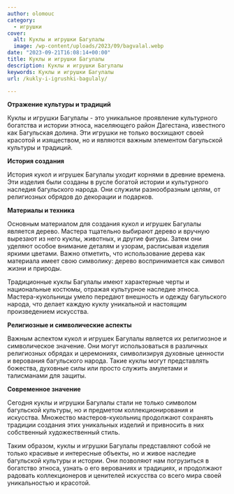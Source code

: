 ```yaml
---
author: olomouc
category:
  - игрушки
cover:
  alt: Куклы и игрушки Багулалы
  image: /wp-content/uploads/2023/09/bagvalal.webp
date: "2023-09-21T16:08:14+00:00"
title: Куклы и игрушки Багулалы
description: Куклы и игрушки Багулалы
keywords: Куклы и игрушки Багулалы
url: /kukly-i-igrushki-bagulaly/

---
```

**Отражение культуры и традиций**

Куклы и игрушки Багулалы \- это уникальное проявление культурного богатства и истории этноса, населяющего район Дагестана, известного как Багульская долина. Эти игрушки не только восхищают своей красотой и изяществом, но и являются важным элементом багульской культуры и традиций.

**История создания**

История кукол и игрушек Багулалы уходит корнями в древние времена. Эти изделия были созданы в русле богатой истории и культурного наследия багульского народа. Они служили разнообразным целям, от религиозных обрядов до декорации и подарков.

**Материалы и техника**

Основным материалом для создания кукол и игрушек Багулалы является дерево. Мастера тщательно выбирают дерево и вручную вырезают из него куклы, животных, и другие фигуры. Затем они уделяют особое внимание деталям и узорам, расписывая изделия яркими цветами. Важно отметить, что использование дерева как материала имеет свою символику: дерево воспринимается как символ жизни и природы.

Традиционные куклы Багулалы имеют характерные черты и национальные костюмы, отражая культурное наследие этноса. Мастера-кукольницы умело передают внешность и одежду багульского народа, что делает каждую куклу уникальной и настоящим произведением искусства.

**Религиозные и символические аспекты**

Важным аспектом кукол и игрушек Багулалы является их религиозное и символическое значение. Они могут использоваться в различных религиозных обрядах и церемониях, символизируя духовные ценности и верования багульского народа. Такие куклы могут представлять божества, духовные силы или просто служить амулетами и талисманами для защиты.

**Современное значение**

Сегодня куклы и игрушки Багулалы стали не только символом багульской культуры, но и предметом коллекционирования и искусства. Множество мастеров-кукольниц продолжают сохранять традиции создания этих уникальных изделий и привносить в них собственный художественный стиль.

Таким образом, куклы и игрушки Багулалы представляют собой не только красивые и интересные объекты, но и живое наследие багульской культуры и истории. Они позволяют нам погрузиться в богатство этноса, узнать о его верованиях и традициях, и продолжают радовать коллекционеров и ценителей искусства со всего мира своей уникальностью и красотой.
